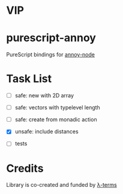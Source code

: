 # VIP


# purescript-annoy

PureScript bindings for [annoy-node](https://github.com/jimkang/annoy-node)


# Task List
- [ ] safe: new with 2D array
- [ ] safe: vectors with typelevel length 
- [ ] safe: create from monadic action
- [x] unsafe: include distances
- [ ] tests


# Credits

Library is co-created and funded by [λ-terms](https://github.com/lambdaterms/)
